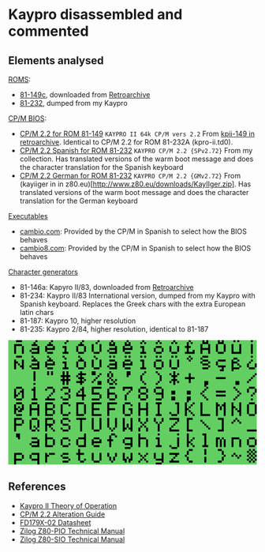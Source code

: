 # Kaypro disassembled and commented

## Elements analysed

[ROMS](rom):

- [81-149c](rom/81-149c.s), downloaded from [Retroarchive](http://www.retroarchive.org/maslin/disks/roms/index.html)
- [81-232](rom/81-232.s), dumped from my Kaypro

[CP/M BIOS](bios):

- [CP/M 2.2 for ROM 81-149](bios/bios_22.s) `KAYPRO II 64k CP/M vers 2.2` From [kpii-149 in retroarchive](http://www.retroarchive.org/maslin/disks/kaypro/kpii-149.td0). Identical to CP/M 2.2 for ROM 81-232A (kpro-ii.td0).
- [CP/M 2.2 Spanish for ROM 81-232](bios/bios_22sp.s) `KAYPRO CP/M 2.2 {SPv2.72}` From my collection. Has translated versions of the warm boot message and does the character translation for the Spanish keyboard
- [CP/M 2.2 German for ROM 81-232](bios/bios_22sp.s) `KAYPRO CP/M 2.2 {GMv2.72}` From (kayiiger in in z80.eu)[http://www.z80.eu/downloads/KayIIger.zip]. Has translated versions of the warm boot message and does the character translation for the German keyboard

[Executables](executables)

- [cambio.com](executables/cambio.s): Provided by the CP/M in Spanish to select how the BIOS behaves
- [cambio8.com](executables/cambio8.s): Provided by the CP/M in Spanish to select how the BIOS behaves

[Character generators](chars)

- 81-146a: Kapyro II/83, downloaded from [Retroarchive](http://www.retroarchive.org/maslin/disks/roms/index.html)
- 81-234: Kaypro II/83 International version, dumped from my Kaypro with Spanish keyboard. Replaces the Greek chars with the extra European latin chars
- 81-187: Kaypro 10, higher resolution
- 81-235: Kaypro 2/84, higher resolution, identical to 81-187

![81-234 character generator](chars/81-234.png)



## References

- [Kaypro II Theory of Operation](documentation/Kaypro%20II%20Theory%20of%20Operation%201983.pdf)
- [CP/M 2.2 Alteration Guide](documentation/CPM_2.2_Alteration_Guide_1979.pdf)
- [FD179X-02 Datasheet](documentation/FD179X-02_Data_Sheet_May1980.pdf)
- [Zilog Z80-PIO Technical Manual](documentation/Zilog%20Z80-PIO%20Technical%20Manual.pdf)
- [Zilog Z80-SIO Technical Manual](documentation/Zilog%20Z80-SIO%20Technical%20Manual.pdf)

